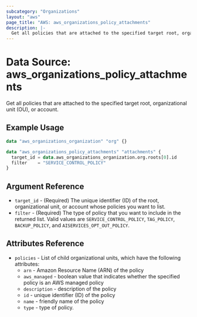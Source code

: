 ```yaml
---
subcategory: "Organizations"
layout: "aws"
page_title: "AWS: aws_organizations_policy_attachments"
description: |-
  Get all policies that are attached to the specified target root, organizational unit (OU), or account.
---
```


# Data Source: aws_organizations_policy_attachments

Get all policies that are attached to the specified target root, organizational unit (OU), or account.

## Example Usage

```terraform
data "aws_organizations_organization" "org" {}

data "aws_organizations_policy_attachments" "attachments" {
  target_id = data.aws_organizations_organization.org.roots[0].id
  filter    = "SERVICE_CONTROL_POLICY"
}
```

## Argument Reference

* `target_id` - (Required) The unique identifier (ID) of the root, organizational unit, or account whose policies you want to list.
* `filter` - (Required) The type of policy that you want to include in the returned list. Valid values are `SERVICE_CONTROL_POLICY`, `TAG_POLICY`, `BACKUP_POLICY`, and `AISERVICES_OPT_OUT_POLICY`.

## Attributes Reference

* `policies` - List of child organizational units, which have the following attributes:
    * `arn` - Amazon Resource Name (ARN) of the policy
    * `aws_managed` - boolean value that indicates whether the specified policy is an AWS managed policy
    * `description` - description of the policy
    * `id` - unique identifier (ID) of the policy
    * `name` - friendly name of the policy
    * `type` - type of policy.

